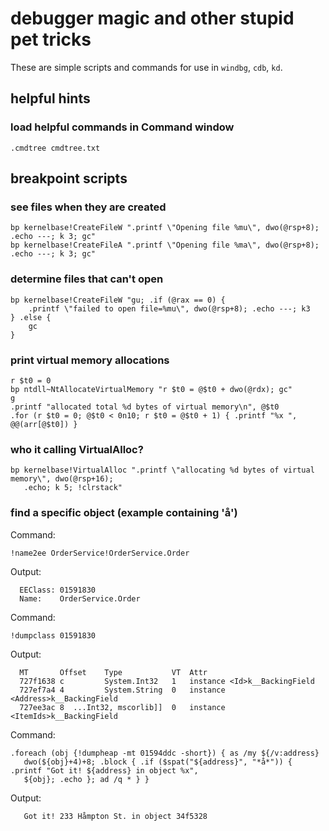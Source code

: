 # debugger magic and other stupid pet tricks

These are simple scripts and commands for use in `windbg`, `cdb`, `kd`.

## helpful hints

### load helpful commands in Command window

```
.cmdtree cmdtree.txt
```

## breakpoint scripts

### see files when they are created

```
bp kernelbase!CreateFileW ".printf \"Opening file %mu\", dwo(@rsp+8); .echo ---; k 3; gc"
bp kernelbase!CreateFileA ".printf \"Opening file %ma\", dwo(@rsp+8); .echo ---; k 3; gc"
```

### determine files that can't open

```
bp kernelbase!CreateFileW "gu; .if (@rax == 0) {
    .printf \"failed to open file=%mu\", dwo(@rsp+8); .echo ---; k3
} .else {
    gc
}
```

### print virtual memory allocations

```
r $t0 = 0
bp ntdll~NtAllocateVirtualMemory "r $t0 = @$t0 + dwo(@rdx); gc"
g
.printf "allocated total %d bytes of virtual memory\n", @$t0
.for (r $t0 = 0; @$t0 < 0n10; r $t0 = @$t0 + 1) { .printf "%x ", @@(arr[@$t0]) }
```

### who it calling VirtualAlloc?

```
bp kernelbase!VirtualAlloc ".printf \"allocating %d bytes of virtual memory\", dwo(@rsp+16);
   .echo; k 5; !clrstack"
```

### find a specific object (example containing 'å')

Command:
```
!name2ee OrderService!OrderService.Order
```

Output:
```
  EEClass: 01591830
  Name:    OrderService.Order
```

Command:
```
!dumpclass 01591830
```

Output:
```
  MT       Offset    Type           VT  Attr
  727f1638 c         System.Int32   1   instance <Id>k__BackingField
  727ef7a4 4         System.String  0   instance <Address>k__BackingField
  727ee3ac 8  ...Int32, mscorlib]]  0   instance <ItemIds>k__BackingField
```

Command:
```
.foreach (obj {!dumpheap -mt 01594ddc -short}) { as /my ${/v:address}
   dwo(${obj}+4)+8; .block { .if ($spat("${address}", "*å*")) { .printf "Got it! ${address} in object %x",
   ${obj}; .echo }; ad /q * } }
```

Output:
```
   Got it! 233 Håmpton St. in object 34f5328
```



